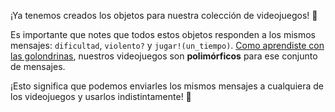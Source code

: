 ¡Ya tenemos creados los objetos para nuestra colección de videojuegos! :clap:

Es importante que notes que todos estos objetos responden a los mismos mensajes: `dificultad`, `violento?` y `jugar!(un_tiempo)`. [Como aprendiste con las golondrinas](../exercises/mumukiproject/mumuki-guia-ruby-polimorfismo/8), nuestros videojuegos son **polimórficos** para ese conjunto de mensajes.

¡Esto significa que podemos enviarles los mismos mensajes a cualquiera de los videojuegos y usarlos indistintamente! :muscle:
